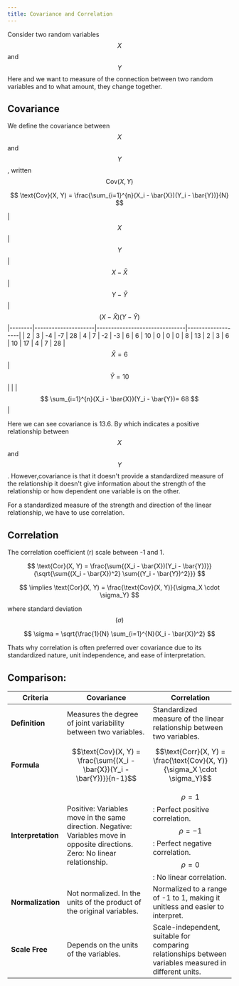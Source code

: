 ```yaml
---
title: Covariance and Correlation
---
```


Consider two random variables $$ X $$ and $$ Y $$ Here and we want to measure of the connection between two random variables and to what amount, they change together.

## Covariance

We define the covariance between $$ X $$ and $$ Y $$
, written $$ \text{Cov}(X,Y) $$

$$ \text{Cov}(X, Y) = \frac{\sum_{i=1}^{n}(X_i - \bar{X})(Y_i - \bar{Y})}{N} $$


| $$ X $$| $$ Y $$ | $$ X - \bar{X} $$ | $$ Y - \bar{Y} $$ | $$ (X - \bar{X})(Y - \bar{Y}) $$
|--------|---------------------|-------------------------------|-------------------| 
| 2     |        3           |         -4                   |        -7        | 28
| 4     |        7           |          -2                    |         -3        | 6
| 6     |        10           |           0                    |          0        | 0
| 8     |        13           |           2                    |         3       | 6
| 10     |       17           |          4                    |        7        | 28
| $$ \bar{X} = 6 $$   | $$ \bar{Y} = 10 $$   |     |     | $$ \sum_{i=1}^{n}(X_i - \bar{X})(Y_i - \bar{Y})= 68 $$    |


Here we can see covariance is 13.6. By which indicates a positive relationship between $$ X $$ and $$ Y $$. However,covariance is that it doesn't provide a standardized measure of the relationship   it doesn't give information about the strength of the relationship or how dependent one variable is on the other.

For a standardized measure of the strength and direction of the linear relationship, we have to use correlation.

## Correlation

The correlation coefficient (r) scale between -1 and 1.

$$
\text{Cor}(X, Y) = \frac{\sum{(X_i - \bar{X})(Y_i - \bar{Y})}}{\sqrt{\sum{(X_i - \bar{X})^2} \sum{(Y_i - \bar{Y})^2}}}
$$




$$ \implies \text{Cor}(X, Y) = \frac{\text{Cov}(X, Y)}{\sigma_X \cdot \sigma_Y} $$

where standard deviation $$ (\sigma) $$

$$
\sigma = \sqrt{\frac{1}{N} \sum_{i=1}^{N}(X_i - \bar{X})^2} 
$$


Thats why correlation is often preferred over covariance due to its standardized nature, unit independence, and ease of interpretation.

## Comparison:

| Criteria               | Covariance                            | Correlation                               |
|------------------------|---------------------------------------|-------------------------------------------|
| **Definition**         | Measures the degree of joint variability between two variables. | Standardized measure of the linear relationship between two variables. |
| **Formula**            | $$\text{Cov}(X, Y) = \frac{\sum{(X_i - \bar{X})(Y_i - \bar{Y})}}{n-1}$$ | $$\text{Corr}(X, Y) = \frac{\text{Cov}(X, Y)}{\sigma_X \cdot \sigma_Y}$$ |
| **Interpretation**     | Positive: Variables move in the same direction. Negative: Variables move in opposite directions. Zero: No linear relationship. | $$\rho = 1$$: Perfect positive correlation. $$\rho = -1$$: Perfect negative correlation. $$\rho = 0$$: No linear correlation. |
| **Normalization**     | Not normalized. In the units of the product of the original variables. | Normalized to a range of -1 to 1, making it unitless and easier to interpret. |
| **Scale Free** | Depends on the units of the variables. | Scale-independent, suitable for comparing relationships between variables measured in different units. |

